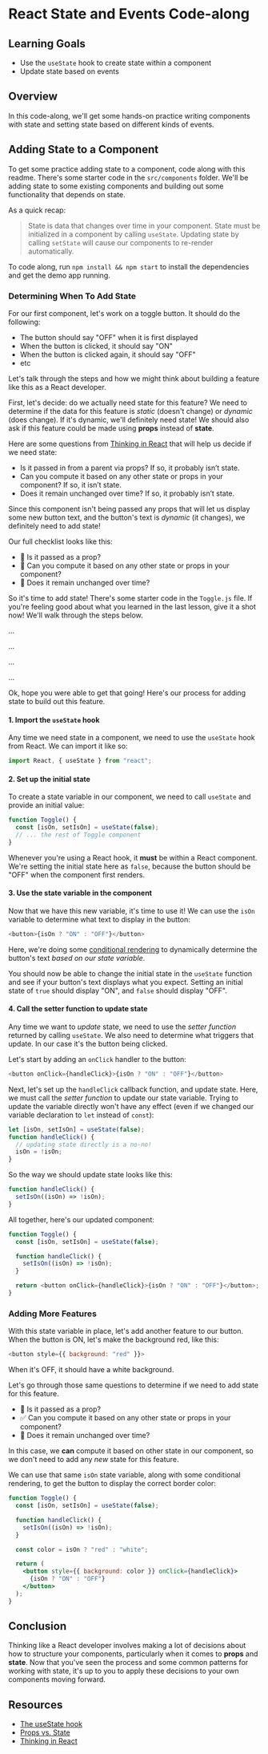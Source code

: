# React State and Events Code-along

## Learning Goals

- Use the `useState` hook to create state within a component
- Update state based on events

## Overview

In this code-along, we'll get some hands-on practice writing components with
state and setting state based on different kinds of events.

## Adding State to a Component

To get some practice adding state to a component, code along with this readme.
There's some starter code in the `src/components` folder. We'll be adding state
to some existing components and building out some functionality that depends on
state.

As a quick recap:

> State is data that changes over time in your component. State must be
> initialized in a component by calling `useState`. Updating state by calling
> `setState` will cause our components to re-render automatically.

To code along, run `npm install && npm start` to install the dependencies and
get the demo app running.

### Determining When To Add State

For our first component, let's work on a toggle button. It should do the
following:

- The button should say "OFF" when it is first displayed
- When the button is clicked, it should say "ON"
- When the button is clicked again, it should say "OFF"
- etc

Let's talk through the steps and how we might think about building a feature
like this as a React developer.

First, let's decide: do we actually need state for this feature? We need to
determine if the data for this feature is _static_ (doesn't change) or _dynamic_
(does change). If it's dynamic, we'll definitely need state! We should also ask
if this feature could be made using **props** instead of **state**.

Here are some questions from
[Thinking in React](https://reactjs.org/docs/thinking-in-react.html#step-3-identify-the-minimal-but-complete-representation-of-ui-state)
that will help us decide if we need state:

- Is it passed in from a parent via props? If so, it probably isn’t state.
- Can you compute it based on any other state or props in your component? If so, it isn’t state.
- Does it remain unchanged over time? If so, it probably isn’t state.

Since this component isn't being passed any props that will let us display some
new button text, and the button's text is _dynamic_ (it changes), we definitely
need to add state!

Our full checklist looks like this:

- 🚫 Is it passed as a prop?
- 🚫 Can you compute it based on any other state or props in your component?
- 🚫 Does it remain unchanged over time?

So it's time to add state! There's some starter code in the `Toggle.js` file. If
you're feeling good about what you learned in the last lesson, give it a shot
now! We'll walk through the steps below.

...

...

...

...

Ok, hope you were able to get that going! Here's our process for adding state
to build out this feature.

#### 1. Import the `useState` hook

Any time we need state in a component, we need to use the `useState` hook from
React. We can import it like so:

```js
import React, { useState } from "react";
```

#### 2. Set up the initial state

To create a state variable in our component, we need to call `useState` and
provide an initial value:

```js
function Toggle() {
  const [isOn, setIsOn] = useState(false);
  // ... the rest of Toggle component
}
```

Whenever you're using a React hook, it **must** be within a React component.
We're setting the initial state here as `false`, because the button should be
"OFF" when the component first renders.

#### 3. Use the state variable in the component

Now that we have this new variable, it's time to use it! We can use the `isOn`
variable to determine what text to display in the button:

```js
<button>{isOn ? "ON" : "OFF"}</button>
```

Here, we're doing some
[conditional rendering](https://reactjs.org/docs/conditional-rendering.html)
to dynamically determine the button's text _based on our state variable_.

You should now be able to change the initial state in the `useState` function
and see if your button's text displays what you expect. Setting an initial state
of `true` should display "ON", and `false` should display "OFF".

#### 4. Call the setter function to update state

Any time we want to _update_ state, we need to use the _setter function_
returned by calling `useState`. We also need to determine what triggers that
update. In our case it's the button being clicked.

Let's start by adding an `onClick` handler to the button:

```js
<button onClick={handleClick}>{isOn ? "ON" : "OFF"}</button>
```

Next, let's set up the `handleClick` callback function, and update state. Here,
we must call the _setter function_ to update our state variable. Trying to
update the variable directly won't have any effect (even if we changed our
variable declaration to `let` instead of `const`):

```js
let [isOn, setIsOn] = useState(false);
function handleClick() {
  // updating state directly is a no-no!
  isOn = !isOn;
}
```

So the way we should update state looks like this:

```js
function handleClick() {
  setIsOn((isOn) => !isOn);
}
```

All together, here's our updated component:

```js
function Toggle() {
  const [isOn, setIsOn] = useState(false);

  function handleClick() {
    setIsOn((isOn) => !isOn);
  }

  return <button onClick={handleClick}>{isOn ? "ON" : "OFF"}</button>;
}
```

### Adding More Features

With this state variable in place, let's add another feature to our button. When
the button is ON, let's make the background red, like this:

```js
<button style={{ background: "red" }}>
```

When it's OFF, it should have a white background.

Let's go through those same questions to determine if we need to add state for
this feature.

- 🚫 Is it passed as a prop?
- ✅ Can you compute it based on any other state or props in your component?
- 🚫 Does it remain unchanged over time?

In this case, we **can** compute it based on other state in our component, so we
don't need to add any _new_ state for this feature.

We can use that same `isOn` state variable, along with some conditional
rendering, to get the button to display the correct border color:

```jsx
function Toggle() {
  const [isOn, setIsOn] = useState(false);

  function handleClick() {
    setIsOn((isOn) => !isOn);
  }

  const color = isOn ? "red" : "white";

  return (
    <button style={{ background: color }} onClick={handleClick}>
      {isOn ? "ON" : "OFF"}
    </button>
  );
}
```

## Conclusion

Thinking like a React developer involves making a lot of decisions about how to
structure your components, particularly when it comes to **props** and
**state**. Now that you've seen the process and some common patterns for working
with state, it's up to you to apply these decisions to your own components
moving forward.

## Resources

- [The useState hook](https://reactjs.org/docs/hooks-state.html)
- [Props vs. State](https://github.com/uberVU/react-guide/blob/master/props-vs-state.md)
- [Thinking in React](https://reactjs.org/docs/thinking-in-react.html#step-3-identify-the-minimal-but-complete-representation-of-ui-state)
